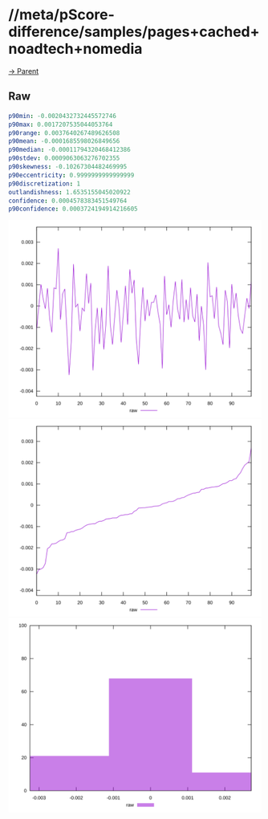 
# //meta/pScore-difference/samples/pages+cached+noadtech+nomedia

[→ Parent](../..)


## Raw


```yaml
p90min: -0.0020432732445572746
p90max: 0.0017207535044053764
p90range: 0.0037640267489626508
p90mean: -0.0001685598026849656
p90median: -0.00011794320468412386
p90stdev: 0.0009063063276702355
p90skewness: -0.10267304482469995
p90eccentricity: 0.9999999999999999
p90discretization: 1
outlandishness: 1.6535155045020922
confidence: 0.0004578383451549764
p90confidence: 0.0003724194914216605

```

![PLOT: raw-values](./raw/values.svg)![PLOT: raw-sorted](./raw/sorted.svg)![PLOT: raw-histogram](./raw/histogram.svg)